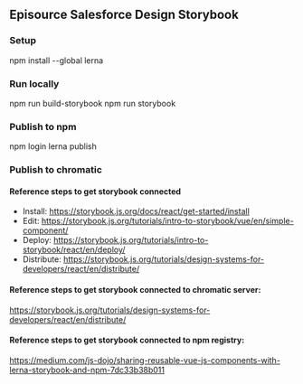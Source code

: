 ## Episource Salesforce Design Storybook
### Setup
npm install --global lerna

### Run locally
npm run build-storybook
npm run storybook

### Publish to npm
npm login
lerna publish

### Publish to chromatic



#### Reference steps to get storybook connected
* Install: https://storybook.js.org/docs/react/get-started/install
* Edit: https://storybook.js.org/tutorials/intro-to-storybook/vue/en/simple-component/
* Deploy: https://storybook.js.org/tutorials/intro-to-storybook/react/en/deploy/
* Distribute: https://storybook.js.org/tutorials/design-systems-for-developers/react/en/distribute/

#### Reference steps to get storybook connected to chromatic server:
https://storybook.js.org/tutorials/design-systems-for-developers/react/en/distribute/

#### Reference steps to get storybook connected to npm registry:
https://medium.com/js-dojo/sharing-reusable-vue-js-components-with-lerna-storybook-and-npm-7dc33b38b011